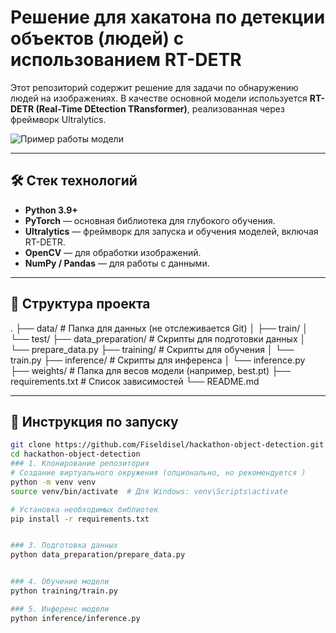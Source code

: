 # Решение для хакатона по детекции объектов (людей) с использованием RT-DETR

Этот репозиторий содержит решение для задачи по обнаружению людей на изображениях. В качестве основной модели используется **RT-DETR (Real-Time DEtection TRansformer)**, реализованная через фреймворк Ultralytics.

![Пример работы модели](https://github.com/user-attachments/assets/742f3368-d442-4e76-b38a-84cd034a63ab )

---

## 🛠️ Стек технологий

*   **Python 3.9+**
*   **PyTorch** — основная библиотека для глубокого обучения.
*   **Ultralytics** — фреймворк для запуска и обучения моделей, включая RT-DETR.
*   **OpenCV** — для обработки изображений.
*   **NumPy / Pandas** — для работы с данными.

---

## 📂 Структура проекта
.
├── data/                     # Папка для данных (не отслеживается Git)
│   ├── train/
│   └── test/
├── data_preparation/         # Скрипты для подготовки данных
│   └── prepare_data.py
├── training/                 # Скрипты для обучения
│   └── train.py
├── inference/                # Скрипты для инференса
│   └── inference.py
├── weights/                  # Папка для весов модели (например, best.pt)
├── requirements.txt          # Список зависимостей
└── README.md                 

---

## 🚀 Инструкция по запуску

```bash
git clone https://github.com/Fiseldisel/hackathon-object-detection.git
cd hackathon-object-detection
### 1. Клонирование репозитория
# Создание виртуального окружения (опционально, но рекомендуется )
python -m venv venv
source venv/bin/activate  # Для Windows: venv\Scripts\activate

# Установка необходимых библиотек
pip install -r requirements.txt


### 3. Подготовка данных
python data_preparation/prepare_data.py


### 4. Обучение модели
python training/train.py

### 5. Инференс модели
python inference/inference.py


